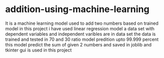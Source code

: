# addition-using-machine-learning
It is a machine learning model used to add two numbers based on trained model in this project i have used linear regression model 
a data set with dependent variables and independent varibles are in data set
the data is trained and tested in 70 and 30 ratio 
model predition upto 99.999 percent 
this model predict the sum of given 2 numbers 
and saved in joblib and tkinter gui is used in this project

